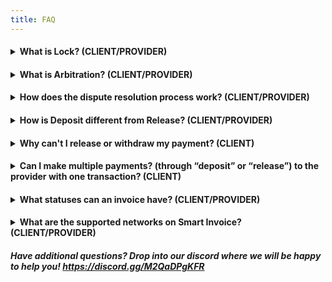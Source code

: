 ```yaml
---
title: FAQ
---
```


<h4><details>
<summary> What is Lock? (CLIENT/PROVIDER) </summary>

<p>&nbsp;</p>

###### Lock is a feature that allows clients and providers to lock the funds deposited into their smart invoice, triggering arbitration.

###### If the client loses confidence in the provider at any time or the provider under delivers on their promise, the client may lock any remaining funds in smart invoice so they cannot be released or withdrawn.

###### Alternatively, if the client has not released funds after a milestone is complete, the provider may lock any remaining funds in smart invoice.

</details></h4>

<h4><details>
<summary> What is Arbitration? (CLIENT/PROVIDER) </summary>

<p>&nbsp;</p>

###### Arbitration is triggered by either the client or provider locking funds held by their smart invoice. Arbitration is the process of resolving a dispute between a client and a provider, and it is facilitated by a third-party adjudicator.

</details></h4>

<h4><details>
<summary> How does the dispute resolution process work? (CLIENT/PROVIDER) </summary>

<p>&nbsp;</p>

###### Lock triggers the arbitration provider (i.e., LexDAO or Custom) to review and resolve the dispute.

###### Based on their review, the arbitration provider will determine which party should receive "x" amount of funds, and will send a transaction to smart invoice that transfers the appropriate amount to each party.

</details></h4>

<h4><details>
<summary>How is Deposit different from Release? (CLIENT/PROVIDER)</summary>

<p>&nbsp;</p>

###### Deposit is a function that allows the client to deposit funds into the milestone(s), and before or after the milestone is completed, the client can use the release function to release the funds to the provider for their service. In order to release funds, the client must first make a deposit!

</details></h4>

<h4><details>
<summary>Why can't I release or withdraw my payment? (CLIENT)</summary>

<p>&nbsp;</p>

###### In order to release or withdraw your payment, first you will want to navigate to "view existing invoice" and check the status shown in the right column next to your smart invoice. If the status of your smart invoice shows:

1. Awaiting deposit - this means you need to make a deposit, following your deposit you will be able to release payment
2. In dispute - You will not be able to release/withdraw payment until the dispute is resolved
3. Safety valve withdrawal date passed

</details></h4>

<h4><details>
<summary>Can I make multiple payments? (through “deposit” or “release”) to the provider with one transaction? (CLIENT)</summary>

<p>&nbsp;</p>

###### Yes, you can execute one transaction for all milestone deposits and releases respectivley.

</details></h4>

<h4><details>
<summary>What statuses can an invoice have? (CLIENT/PROVIDER)</summary>

<p>&nbsp;</p>

1. Awaiting Deposit
2. Funded
3. Completed
4. Expired
5. In dispute

</details></h4>

<h4><details>
<summary>What are the supported networks on Smart Invoice? (CLIENT/PROVIDER)</summary>

<p>&nbsp;</p>

1. Ethereum Mainnet
2. xDai Chain
3. Rinkeby Testnet

</details></h4>

##### Have additional questions? Drop into our discord where we will be happy to help you! https://discord.gg/M2QaDPgKFR
